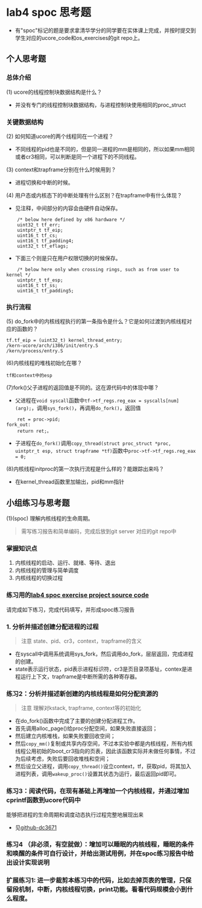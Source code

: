 # lab4 spoc 思考题

- 有"spoc"标记的题是要求拿清华学分的同学要在实体课上完成，并按时提交到学生对应的ucore_code和os_exercises的git repo上。

## 个人思考题

### 总体介绍

(1) ucore的线程控制块数据结构是什么？

- 并没有专门的线程控制块数据结构，与进程控制块使用相同的proc_struct

### 关键数据结构

(2) 如何知道ucore的两个线程同在一个进程？

- 不同线程的pid也是不同的，但是同一进程的mm是相同的，所以如果mm相同或者cr3相同，可以判断是同一个进程下的不同线程。

(3) context和trapframe分别在什么时候用到？

- 进程切换和中断的时候。

(4) 用户态或内核态下的中断处理有什么区别？在trapframe中有什么体现？

- 见注释，中间部分的内容会由硬件自动保存。

```
    /* below here defined by x86 hardware */
    uint32_t tf_err;
    uintptr_t tf_eip;
    uint16_t tf_cs;
    uint16_t tf_padding4;
    uint32_t tf_eflags;
```

- 下面三个则是只在用户权限切换的时候保存。

```
    /* below here only when crossing rings, such as from user to kernel */
    uintptr_t tf_esp;
    uint16_t tf_ss;
    uint16_t tf_padding5;
```

### 执行流程

(5) do_fork中的内核线程执行的第一条指令是什么？它是如何过渡到内核线程对应的函数的？
```
tf.tf_eip = (uint32_t) kernel_thread_entry;
/kern-ucore/arch/i386/init/entry.S
/kern/process/entry.S
```

(6)内核线程的堆栈初始化在哪？
```
tf和context中的esp
```

(7)fork()父子进程的返回值是不同的。这在源代码中的体现中哪？
- 父进程在`void syscall`函数中`tf->tf_regs.reg_eax = syscalls[num](arg);`，调用`sys_fork()`，再调用`do_fork()`，返回值

```
    ret = proc->pid;
fork_out:
    return ret;。
```

- 子进程在`do_fork()`调用`copy_thread(struct proc_struct *proc, uintptr_t esp, struct trapframe *tf)`函数中`proc->tf->tf_regs.reg_eax = 0;`

(8)内核线程initproc的第一次执行流程是什么样的？能跟踪出来吗？

- 在kernel_thread函数里加输出，pid和mm指针

## 小组练习与思考题

(1)(spoc) 理解内核线程的生命周期。

> 需写练习报告和简单编码，完成后放到git server 对应的git repo中

### 掌握知识点
1. 内核线程的启动、运行、就绪、等待、退出
2. 内核线程的管理与简单调度
3. 内核线程的切换过程

### 练习用的[lab4 spoc exercise project source code](https://github.com/chyyuu/ucore_lab/tree/master/related_info/lab4/lab4-spoc-discuss)


请完成如下练习，完成代码填写，并形成spoc练习报告

### 1. 分析并描述创建分配进程的过程

> 注意 state、pid、cr3，context，trapframe的含义

- 在syscall中调用系统调用sys_fork，然后调用do_fork，层层返回，完成进程的创建。
- state表示运行状态，pid表示进程标识符，cr3是页目录项基址，contex是进程运行上下文，trapframe是中断所需的各种寄存器。

### 练习2：分析并描述新创建的内核线程是如何分配资源的

> 注意 理解对kstack, trapframe, context等的初始化

- 在do_fork()函数中完成了主要的创建分配进程工作。
- 首先调用alloc_page()给proc分配空间，如果失败直接返回；
- 然后建立内核堆栈，如果失败要回收空间；
- 然后`copy_mm()`复制或共享内存空间，不过本实验中都是内核线程，所有内核线程公用初始的boot_cr3指向的页表，因此该函数实际并未做任何事情，不过为后续考虑，失败后要回收堆栈和空间；
- 然后设立父进程，调用`copy_thread()`设立context，tf，获取pid，将其加入进程列表，调用`wakeup_proc()`设置其状态为运行，最后返回pid即可。

### 练习3：阅读代码，在现有基础上再增加一个内核线程，并通过增加cprintf函数到ucore代码中
能够把进程的生命周期和调度动态执行过程完整地展现出来

- 见[github-dc3671](https://github.com/dc3671/ucore_lab/tree/master/related_info/lab4/lab4-spoc-discuss/kern/process/proc.c)

### 练习4 （非必须，有空就做）：增加可以睡眠的内核线程，睡眠的条件和唤醒的条件可自行设计，并给出测试用例，并在spoc练习报告中给出设计实现说明

### 扩展练习1: 进一步裁剪本练习中的代码，比如去掉页表的管理，只保留段机制，中断，内核线程切换，print功能。看看代码规模会小到什么程度。


